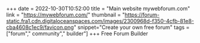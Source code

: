 +++
date = 2022-10-30T10:52:00
title = "Main website mywebforum.com"
link = "https://mywebforum.com/"
thumbnail = "https://forum-static.fra1.cdn.digitaloceanspaces.com/images/2300968d-f350-4cfb-81e8-cba4608c1ec9/favicon.png"
snippet="Create your own free forum"
tags = ["forum"," community"," builder"]
+++
Free Forum Builder
